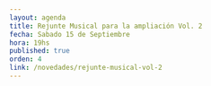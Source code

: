 ```yaml
---
layout: agenda
title: Rejunte Musical para la ampliación Vol. 2
fecha: Sabado 15 de Septiembre
hora: 19hs
published: true
orden: 4
link: /novedades/rejunte-musical-vol-2
---
```

